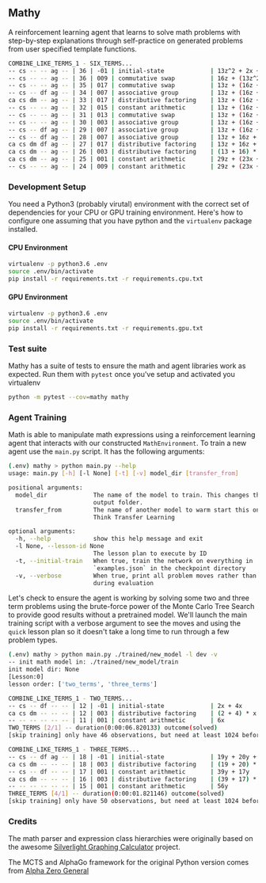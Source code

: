 ## Mathy

A reinforcement learning agent that learns to solve math problems with step-by-step explanations through self-practice on generated problems from user specified template functions.


```bash
COMBINE_LIKE_TERMS_1 - SIX_TERMS...
-- cs -- -- ag -- | 36 | -01 | initial-state             | 13z^2 + 2x + 16z + 21x + 13z + 20z^2
-- cs -- -- ag -- | 36 | 009 | commutative swap          | 16z + (13z^2 + 2x) + 21x + 13z + 20z^2
-- cs -- -- ag -- | 35 | 017 | commutative swap          | 13z + (16z + (13z^2 + 2x) + 21x) + 20z^2
-- cs -- df ag -- | 34 | 007 | associative group         | 13z + (16z + (13z^2 + 2x + 21x)) + 20z^2
ca cs dm -- ag -- | 33 | 017 | distributive factoring    | 13z + (16z + (13z^2 + (2 + 21) * x)) + 20z^2
-- cs -- -- ag -- | 32 | 015 | constant arithmetic       | 13z + (16z + (13z^2 + 23x)) + 20z^2
-- cs -- -- ag -- | 31 | 013 | commutative swap          | 13z + (16z + (23x + 13z^2)) + 20z^2
-- cs -- -- ag -- | 30 | 003 | associative group         | 13z + (16z + (23x + 13z^2) + 20z^2)
-- cs -- df ag -- | 29 | 007 | associative group         | 13z + (16z + (23x + 13z^2 + 20z^2))
-- cs -- df ag -- | 28 | 007 | associative group         | 13z + 16z + (23x + 13z^2 + 20z^2)
ca cs dm df ag -- | 27 | 017 | distributive factoring    | 13z + 16z + (23x + (13 + 20) * z^2)
ca cs dm -- ag -- | 26 | 003 | distributive factoring    | (13 + 16) * z + (23x + (13 + 20) * z^2)
ca cs dm -- ag -- | 25 | 001 | constant arithmetic       | 29z + (23x + (13 + 20) * z^2)
-- cs -- -- ag -- | 24 | 009 | constant arithmetic       | 29z + (23x + 33z^2)
```

### Development Setup

You need a Python3 (probably virutal) environment with the correct set of dependencies for your CPU or GPU training environment. Here's how to configure one assuming that you have python and the `virtualenv` package installed.

#### CPU Environment

```bash
virtualenv -p python3.6 .env
source .env/bin/activate
pip install -r requirements.txt -r requirements.cpu.txt
```

#### GPU Environment

```bash
virtualenv -p python3.6 .env
source .env/bin/activate
pip install -r requirements.txt -r requirements.gpu.txt
```

### Test suite

Mathy has a suite of tests to ensure the math and agent libraries
work as expected. Run them with `pytest` once you've setup and activated you virtualenv

```bash
python -m pytest --cov=mathy mathy
```

### Agent Training

Math is able to manipulate math expressions using a reinforcement learning agent that interacts with our constructed `MathEnvironment`. To train a new agent use the `main.py` script. It has the following arguments:

```bash
(.env) mathy > python main.py --help
usage: main.py [-h] [-l None] [-t] [-v] model_dir [transfer_from]

positional arguments:
  model_dir             The name of the model to train. This changes the
                        output folder.
  transfer_from         The name of another model to warm start this one from.
                        Think Transfer Learning

optional arguments:
  -h, --help            show this help message and exit
  -l None, --lesson-id None
                        The lesson plan to execute by ID
  -t, --initial-train   When true, train the network on everything in
                        `examples.json` in the checkpoint directory
  -v, --verbose         When true, print all problem moves rather than just
                        during evaluation
```

Let's check to ensure the agent is working by solving some two and three term problems using the brute-force power
of the Monte Carlo Tree Search to provide good results without a pretrained model. We'll launch the main training 
script with a verbose argument to see the moves and using the `quick` lesson plan so it doesn't take a long time to
run through a few problem types.

```bash
(.env) mathy > python main.py ./trained/new_model -l dev -v
-- init math model in: ./trained/new_model/train
init model dir: None
[Lesson:0]
lesson order: ['two_terms', 'three_terms']

COMBINE_LIKE_TERMS_1 - TWO_TERMS...
-- cs -- df -- -- | 12 | -01 | initial-state             | 2x + 4x
ca cs dm -- -- -- | 12 | 003 | distributive factoring    | (2 + 4) * x
-- -- -- -- -- -- | 11 | 001 | constant arithmetic       | 6x
TWO_TERMS [2/1] -- duration(0:00:06.820133) outcome(solved)
[skip training] only have 46 observations, but need at least 1024 before training

COMBINE_LIKE_TERMS_1 - THREE_TERMS...
-- cs -- df ag -- | 18 | -01 | initial-state             | 19y + 20y + 17y
ca cs dm -- -- -- | 18 | 003 | distributive factoring    | (19 + 20) * y + 17y
-- cs -- df -- -- | 17 | 001 | constant arithmetic       | 39y + 17y
ca cs dm -- -- -- | 16 | 003 | distributive factoring    | (39 + 17) * y
-- -- -- -- -- -- | 15 | 001 | constant arithmetic       | 56y
THREE_TERMS [4/1] -- duration(0:00:01.821146) outcome(solved)
[skip training] only have 50 observations, but need at least 1024 before training
```


### Credits

The math parser and expression class hierarchies were originally based on the awesome [Silverlight Graphing Calculator](https://code.msdn.microsoft.com/silverlight/Silverlight-Graphing-fb30536e) project.

The MCTS and AlphaGo framework for the original Python version comes from [Alpha Zero General](https://github.com/suragnair/alpha-zero-general)
